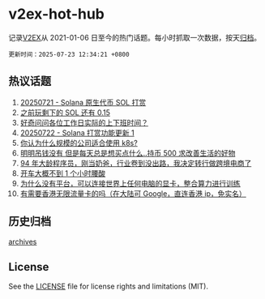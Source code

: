 # v2ex-hot-hub

 记录[V2EX](https://www.v2ex.com/)从 2021-01-06 日至今的热门话题。每小时抓取一次数据，按天[归档](archives)。

`更新时间：2025-07-23 12:34:21 +0800`

## 热议话题

1. [20250721 - Solana 原生代币 SOL 打赏](https://www.v2ex.com/t/1146865)
1. [之前玩剩下的 SOL 还有 0.15](https://www.v2ex.com/t/1146913)
1. [好奇问问各位工作日实际的上下班时间？](https://www.v2ex.com/t/1147024)
1. [20250722 - Solana 打赏功能更新 1](https://www.v2ex.com/t/1147010)
1. [你认为什么规模的公司适合使用 k8s?](https://www.v2ex.com/t/1147021)
1. [明明吊钱没有 但是每天总是想买点什么..持币 500 求改善生活的好物](https://www.v2ex.com/t/1146923)
1. [94 年大龄程序员，刚当奶爸，行业卷到没出路，我决定转行做跨境电商了](https://www.v2ex.com/t/1146874)
1. [开车大概不到 1 个小时腰酸](https://www.v2ex.com/t/1147023)
1. [为什么没有平台，可以连接世界上任何电脑的显卡，整合算力进行训练](https://www.v2ex.com/t/1146924)
1. [有需要香港无限流量卡的吗（在大陆可 Google，直连香港 ip，免实名）](https://www.v2ex.com/t/1147071)

## 历史归档

[archives](archives)

## License

See the [LICENSE](LICENSE) file for license rights and limitations (MIT).

